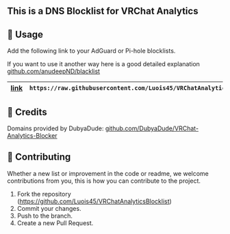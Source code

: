 ## This is a DNS Blocklist for VRChat Analytics

## 📝 Usage
Add the following link to your AdGuard or Pi-hole blocklists.

If you want to use it another way here is a good detailed explanation [github.com/anudeepND/blacklist](https://github.com/anudeepND/blacklist?tab=readme-ov-file#usage)

[link](https://raw.githubusercontent.com/Luois45/VRChatAnalyticsBlocklist/master/hosts.txt) | `https://raw.githubusercontent.com/Luois45/VRChatAnalyticsBlocklist/master/hosts.txt`
--- | ---

## 🌟 Credits
Domains provided by DubyaDude: [github.com/DubyaDude/VRChat-Analytics-Blocker](https://github.com/DubyaDude/VRChat-Analytics-Blocker/blob/master/VRChat-Analytics-Blocker/src/Constants.cs)

## 🤝 Contributing
Whether a new list or improvement in the code or readme, we welcome contributions from you, this is how you can contribute to the project.

1. Fork the repository (<https://github.com/Luois45/VRChatAnalyticsBlocklist>)
2. Commit your changes.
3. Push to the branch.
4. Create a new Pull Request.
